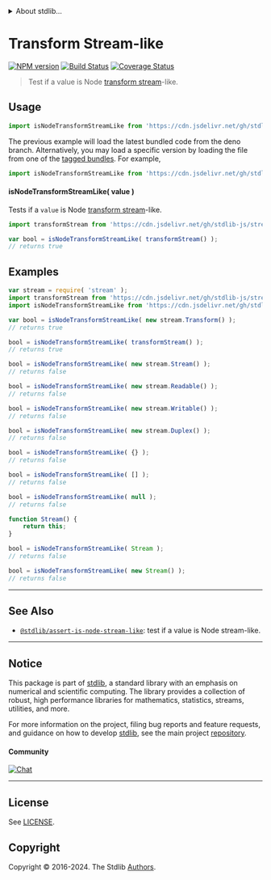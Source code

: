 <!--

@license Apache-2.0

Copyright (c) 2018 The Stdlib Authors.

Licensed under the Apache License, Version 2.0 (the "License");
you may not use this file except in compliance with the License.
You may obtain a copy of the License at

   http://www.apache.org/licenses/LICENSE-2.0

Unless required by applicable law or agreed to in writing, software
distributed under the License is distributed on an "AS IS" BASIS,
WITHOUT WARRANTIES OR CONDITIONS OF ANY KIND, either express or implied.
See the License for the specific language governing permissions and
limitations under the License.

-->


<details>
  <summary>
    About stdlib...
  </summary>
  <p>We believe in a future in which the web is a preferred environment for numerical computation. To help realize this future, we've built stdlib. stdlib is a standard library, with an emphasis on numerical and scientific computation, written in JavaScript (and C) for execution in browsers and in Node.js.</p>
  <p>The library is fully decomposable, being architected in such a way that you can swap out and mix and match APIs and functionality to cater to your exact preferences and use cases.</p>
  <p>When you use stdlib, you can be absolutely certain that you are using the most thorough, rigorous, well-written, studied, documented, tested, measured, and high-quality code out there.</p>
  <p>To join us in bringing numerical computing to the web, get started by checking us out on <a href="https://github.com/stdlib-js/stdlib">GitHub</a>, and please consider <a href="https://opencollective.com/stdlib">financially supporting stdlib</a>. We greatly appreciate your continued support!</p>
</details>

# Transform Stream-like

[![NPM version][npm-image]][npm-url] [![Build Status][test-image]][test-url] [![Coverage Status][coverage-image]][coverage-url] <!-- [![dependencies][dependencies-image]][dependencies-url] -->

> Test if a value is Node [transform stream][nodejs-stream]-like.



<section class="usage">

## Usage

```javascript
import isNodeTransformStreamLike from 'https://cdn.jsdelivr.net/gh/stdlib-js/assert-is-node-transform-stream-like@deno/mod.js';
```
The previous example will load the latest bundled code from the deno branch. Alternatively, you may load a specific version by loading the file from one of the [tagged bundles](https://github.com/stdlib-js/assert-is-node-transform-stream-like/tags). For example,

```javascript
import isNodeTransformStreamLike from 'https://cdn.jsdelivr.net/gh/stdlib-js/assert-is-node-transform-stream-like@v0.2.1-deno/mod.js';
```

#### isNodeTransformStreamLike( value )

Tests if a `value` is Node [transform stream][nodejs-stream]-like.

```javascript
import transformStream from 'https://cdn.jsdelivr.net/gh/stdlib-js/streams-node-transform@deno/mod.js';

var bool = isNodeTransformStreamLike( transformStream() );
// returns true
```

</section>

<!-- /.usage -->

<section class="notes">

</section>

<!-- /.notes -->

<section class="examples">

## Examples

<!-- eslint no-undef: "error" -->

```javascript
var stream = require( 'stream' );
import transformStream from 'https://cdn.jsdelivr.net/gh/stdlib-js/streams-node-transform@deno/mod.js';
import isNodeTransformStreamLike from 'https://cdn.jsdelivr.net/gh/stdlib-js/assert-is-node-transform-stream-like@deno/mod.js';

var bool = isNodeTransformStreamLike( new stream.Transform() );
// returns true

bool = isNodeTransformStreamLike( transformStream() );
// returns true

bool = isNodeTransformStreamLike( new stream.Stream() );
// returns false

bool = isNodeTransformStreamLike( new stream.Readable() );
// returns false

bool = isNodeTransformStreamLike( new stream.Writable() );
// returns false

bool = isNodeTransformStreamLike( new stream.Duplex() );
// returns false

bool = isNodeTransformStreamLike( {} );
// returns false

bool = isNodeTransformStreamLike( [] );
// returns false

bool = isNodeTransformStreamLike( null );
// returns false

function Stream() {
    return this;
}

bool = isNodeTransformStreamLike( Stream );
// returns false

bool = isNodeTransformStreamLike( new Stream() );
// returns false
```

</section>

<!-- /.examples -->

<!-- Section for related `stdlib` packages. Do not manually edit this section, as it is automatically populated. -->

<section class="related">

* * *

## See Also

-   <span class="package-name">[`@stdlib/assert-is-node-stream-like`][@stdlib/assert/is-node-stream-like]</span><span class="delimiter">: </span><span class="description">test if a value is Node stream-like.</span>

</section>

<!-- /.related -->

<!-- Section for all links. Make sure to keep an empty line after the `section` element and another before the `/section` close. -->


<section class="main-repo" >

* * *

## Notice

This package is part of [stdlib][stdlib], a standard library with an emphasis on numerical and scientific computing. The library provides a collection of robust, high performance libraries for mathematics, statistics, streams, utilities, and more.

For more information on the project, filing bug reports and feature requests, and guidance on how to develop [stdlib][stdlib], see the main project [repository][stdlib].

#### Community

[![Chat][chat-image]][chat-url]

---

## License

See [LICENSE][stdlib-license].


## Copyright

Copyright &copy; 2016-2024. The Stdlib [Authors][stdlib-authors].

</section>

<!-- /.stdlib -->

<!-- Section for all links. Make sure to keep an empty line after the `section` element and another before the `/section` close. -->

<section class="links">

[npm-image]: http://img.shields.io/npm/v/@stdlib/assert-is-node-transform-stream-like.svg
[npm-url]: https://npmjs.org/package/@stdlib/assert-is-node-transform-stream-like

[test-image]: https://github.com/stdlib-js/assert-is-node-transform-stream-like/actions/workflows/test.yml/badge.svg?branch=v0.2.1
[test-url]: https://github.com/stdlib-js/assert-is-node-transform-stream-like/actions/workflows/test.yml?query=branch:v0.2.1

[coverage-image]: https://img.shields.io/codecov/c/github/stdlib-js/assert-is-node-transform-stream-like/main.svg
[coverage-url]: https://codecov.io/github/stdlib-js/assert-is-node-transform-stream-like?branch=main

<!--

[dependencies-image]: https://img.shields.io/david/stdlib-js/assert-is-node-transform-stream-like.svg
[dependencies-url]: https://david-dm.org/stdlib-js/assert-is-node-transform-stream-like/main

-->

[chat-image]: https://img.shields.io/gitter/room/stdlib-js/stdlib.svg
[chat-url]: https://app.gitter.im/#/room/#stdlib-js_stdlib:gitter.im

[stdlib]: https://github.com/stdlib-js/stdlib

[stdlib-authors]: https://github.com/stdlib-js/stdlib/graphs/contributors

[umd]: https://github.com/umdjs/umd
[es-module]: https://developer.mozilla.org/en-US/docs/Web/JavaScript/Guide/Modules

[deno-url]: https://github.com/stdlib-js/assert-is-node-transform-stream-like/tree/deno
[deno-readme]: https://github.com/stdlib-js/assert-is-node-transform-stream-like/blob/deno/README.md
[umd-url]: https://github.com/stdlib-js/assert-is-node-transform-stream-like/tree/umd
[umd-readme]: https://github.com/stdlib-js/assert-is-node-transform-stream-like/blob/umd/README.md
[esm-url]: https://github.com/stdlib-js/assert-is-node-transform-stream-like/tree/esm
[esm-readme]: https://github.com/stdlib-js/assert-is-node-transform-stream-like/blob/esm/README.md
[branches-url]: https://github.com/stdlib-js/assert-is-node-transform-stream-like/blob/main/branches.md

[stdlib-license]: https://raw.githubusercontent.com/stdlib-js/assert-is-node-transform-stream-like/main/LICENSE

[nodejs-stream]: https://nodejs.org/api/stream.html

<!-- <related-links> -->

[@stdlib/assert/is-node-stream-like]: https://github.com/stdlib-js/assert-is-node-stream-like/tree/deno

<!-- </related-links> -->

</section>

<!-- /.links -->
